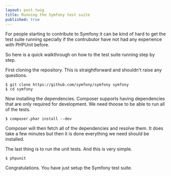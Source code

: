 ```yaml
---
layout: post.twig
title: Running the Symfony test suite
published: true
---
```


For people starting to contribute to Symfony it can be kind of hard to get the test suite running specially if the contrubutor have not had any experience with PHPUnit before.

So here is a quick walkthrough on how to the test suite running step by step.

First cloning the repository. This is straightforward and shouldn't raise any questions.

    $ git clone https://github.com/symfony/symfony symfony
    $ cd symfony

Now installing the dependencies. Composer supports having dependencies that are only required for development. We need thoose to be able to run all of the tests.

    $ composer.phar install --dev

Composer will then fetch all of the dependencies and resolve them. It does take a few minutes but then it is done everything we need should be installed.

The last thing is to run the unit tests. And this is very simple.

    $ phpunit

Congratulations. You have just setup the Symfony test suite.
